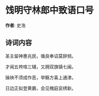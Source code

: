 # 饯明守林郎中致语口号

**作者**: 史浩

## 诗词内容

圣主留神惠兆民，循良奉诏莫辞频。

才闻五袴喧三辅，又拥双旗镇七闽。

操袂不须成作恶，举觞方喜上通津。

日边正拟登黄霸，会见槐庭衮绣新。

